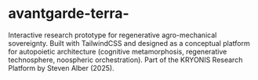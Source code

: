 # avantgarde-terra-
Interactive research prototype for regenerative agro-mechanical sovereignty. Built with TailwindCSS and designed as a conceptual platform for autopoietic architecture (cognitive metamorphosis, regenerative technosphere, noospheric orchestration). Part of the KRYONIS Research Platform by Steven Alber (2025).
